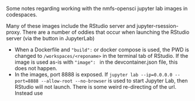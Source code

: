Some notes regarding working with the nmfs-opensci jupyter lab images in codespaces.

Many of these images include the RStudio server and jupyter-rsession-proxy. There are a number of oddies that occur when launching the RStudio server (via the button in JupyterLab)

* When a Dockerfile and `"build":` or docker compose is used, the PWD is changed to `/workspaces/<reponame>` in the terminal tab of RStudio. If the image is used as-is with `"image": ` in the devcontainer.json file, this does not happen.
* In the images, port 8888 is exposed. If `jupyter lab --ip=0.0.0.0 --port=8888 --allow-root --no-browser` is used to start Jupyter Lab, then RStudio will not launch. There is some weird re-directing of the url. Instead use